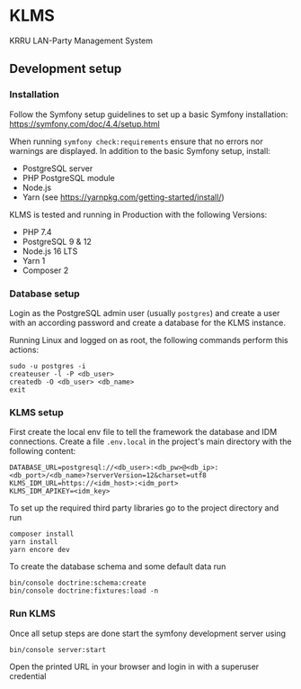 # KLMS
KRRU LAN-Party Management System

## Development setup

### Installation
Follow the Symfony setup guidelines to set up a basic Symfony installation: https://symfony.com/doc/4.4/setup.html

When running `symfony check:requirements` ensure that no errors nor warnings are displayed.
In addition to the basic Symfony setup, install:
* PostgreSQL server
* PHP PostgreSQL module
* Node.js
* Yarn (see https://yarnpkg.com/getting-started/install/)  

KLMS is tested and running in Production with the following Versions:
* PHP 7.4
* PostgreSQL 9 & 12
* Node.js 16 LTS
* Yarn 1
* Composer 2

### Database setup
Login as the PostgreSQL admin user (usually `postgres`) and create a user
with an according password and create a database for the KLMS instance.

Running Linux and logged on as root, the following commands perform this actions:
```
sudo -u postgres -i
createuser -l -P <db_user>
createdb -O <db_user> <db_name>
exit
``` 

### KLMS setup
First create the local env file to tell the framework the database and IDM connections.
Create a file `.env.local` in the project's main directory with the following content:
```
DATABASE_URL=postgresql://<db_user>:<db_pw>@<db_ip>:<db_port>/<db_name>?serverVersion=12&charset=utf8
KLMS_IDM_URL=https://<idm_host>:<idm_port>
KLMS_IDM_APIKEY=<idm_key>
```

To set up the required third party libraries go to the project directory and run
```
composer install
yarn install
yarn encore dev
``` 

To create the database schema and some default data run
```
bin/console doctrine:schema:create
bin/console doctrine:fixtures:load -n
```

### Run KLMS
Once all setup steps are done start the symfony development server using
```
bin/console server:start
```
Open the printed URL in your browser and login in with a superuser credential 
